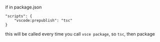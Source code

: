 if in package.json
```
"scripts": {
    "vscode:prepublish": "tsc"
}
```
this will be called every time you call `vsce package`, so `tsc`, then package